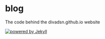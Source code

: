 # blog
The code behind the divadsn.github.io website

[![powered by Jekyll](https://img.shields.io/badge/powered%20by-Jekyll-blue.svg)](https://jekyllrb.com/)
